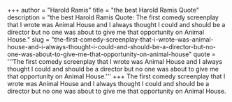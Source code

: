 +++
author = "Harold Ramis"
title = "the best Harold Ramis Quote"
description = "the best Harold Ramis Quote: The first comedy screenplay that I wrote was Animal House and I always thought I could and should be a director but no one was about to give me that opportunity on Animal House."
slug = "the-first-comedy-screenplay-that-i-wrote-was-animal-house-and-i-always-thought-i-could-and-should-be-a-director-but-no-one-was-about-to-give-me-that-opportunity-on-animal-house"
quote = '''The first comedy screenplay that I wrote was Animal House and I always thought I could and should be a director but no one was about to give me that opportunity on Animal House.'''
+++
The first comedy screenplay that I wrote was Animal House and I always thought I could and should be a director but no one was about to give me that opportunity on Animal House.
